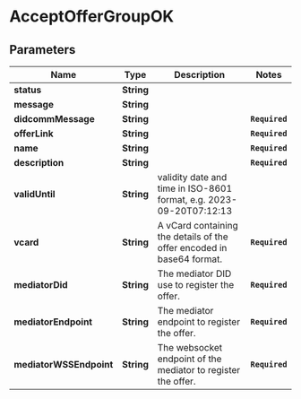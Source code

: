 # AcceptOfferGroupOK
## Parameters

| Name | Type | Description | Notes |
|------------ | ------------- | ------------- | -------------|
| **status** | **String** |  |   |
| **message** | **String** |  |   |
| **didcommMessage** | **String** |  | **`Required`**   |
| **offerLink** | **String** |  | **`Required`**   |
| **name** | **String** |  | **`Required`**   |
| **description** | **String** |  | **`Required`**   |
| **validUntil** | **String** | validity date and time in ISO-8601 format, e.g. 2023-09-20T07:12:13 |   |
| **vcard** | **String** | A vCard containing the details of the offer encoded in base64 format. | **`Required`**   |
| **mediatorDid** | **String** | The mediator DID use to register the offer. | **`Required`**   |
| **mediatorEndpoint** | **String** | The mediator endpoint to register the offer. | **`Required`**   |
| **mediatorWSSEndpoint** | **String** | The websocket endpoint of the mediator to register the offer. | **`Required`**   |

